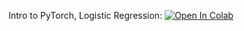 Intro to PyTorch, Logistic Regression:
[![Open In Colab](https://colab.research.google.com/assets/colab-badge.svg)](https://colab.research.google.com/github/girafe-ai/ml-course/blob/22f_basic/week0_03_linear_classification/week0_03_intro_to_pytorch.ipynb)
